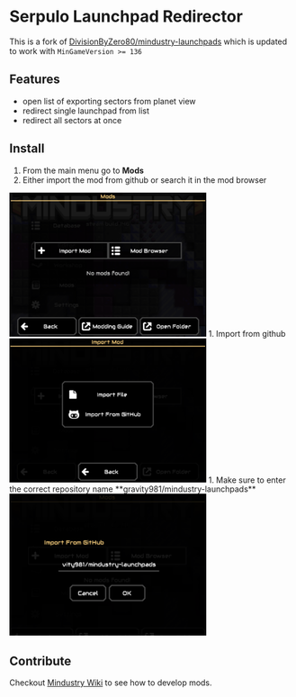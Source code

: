 # Serpulo Launchpad Redirector

This is a fork of [DivisionByZero80/mindustry-launchpads](https://github.com/DivisionByZero80/mindustry-launchpads) which is updated to work with `MinGameVersion >= 136`

## Features

- open list of exporting sectors from planet view
- redirect single launchpad from list
- redirect all sectors at once

## Install
1. From the main menu go to **Mods**
1. Either import the mod from github or search it in the mod browser<br>
<img src="doc/install_mod_1.png" width="350" title="hover text">
1. Import from github<br>
<img src="doc/install_mod_2.png" width="350" title="hover text">
1. Make sure to enter the correct repository name **gravity981/mindustry-launchpads**<br>
<img src="doc/install_mod_3.png" width="350" title="hover text">


## Contribute
Checkout [Mindustry Wiki](https://mindustrygame.github.io/wiki/modding/1-modding/) to see how to develop mods.
